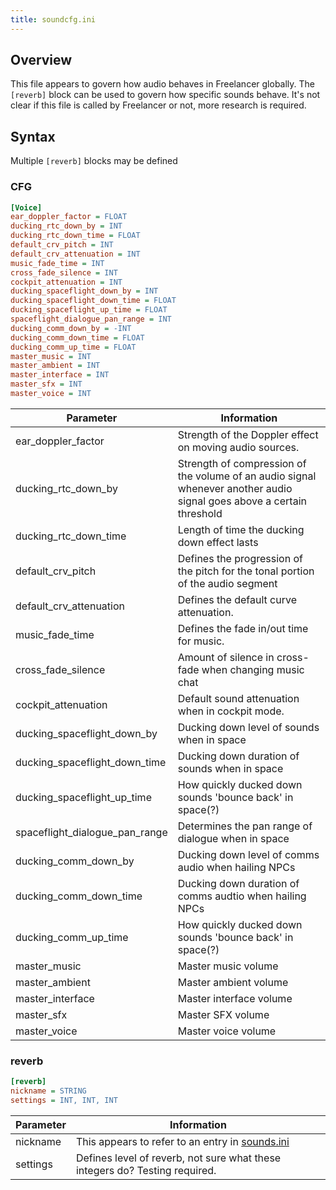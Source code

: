 ```yaml
---
title: soundcfg.ini
---
```


## Overview

This file appears to govern how audio behaves in Freelancer globally. The `[reverb]` block can be used to govern how specific sounds behave. It's not clear if this file is called by Freelancer or not, more research is required.

## Syntax

Multiple `[reverb]` blocks may be defined

### CFG

```ini
[Voice] 
ear_doppler_factor = FLOAT
ducking_rtc_down_by = INT
ducking_rtc_down_time = FLOAT
default_crv_pitch = INT
default_crv_attenuation = INT
music_fade_time = INT
cross_fade_silence = INT
cockpit_attenuation = INT
ducking_spaceflight_down_by = INT
ducking_spaceflight_down_time = FLOAT
ducking_spaceflight_up_time = FLOAT
spaceflight_dialogue_pan_range = INT
ducking_comm_down_by = -INT
ducking_comm_down_time = FLOAT
ducking_comm_up_time = FLOAT
master_music = INT
master_ambient = INT
master_interface = INT
master_sfx = INT
master_voice = INT
```

| Parameter                      | Information                                                                                                           |
| ------------------------------ | --------------------------------------------------------------------------------------------------------------------- |
| ear_doppler_factor             | Strength of the Doppler effect on moving audio sources.                                                               |
| ducking_rtc_down_by            | Strength of compression of the volume of an audio signal whenever another audio signal goes above a certain threshold |
| ducking_rtc_down_time          | Length of time the ducking down effect lasts                                                                          |
| default_crv_pitch              | Defines the progression of the pitch for the tonal portion of the audio segment                                       |
| default_crv_attenuation        | Defines the default curve attenuation.                                                                                |
| music_fade_time                | Defines the fade in/out time for music.                                                                               |
| cross_fade_silence             | Amount of silence in cross-fade when changing music chat                                                              |
| cockpit_attenuation            | Default sound attenuation when in cockpit mode.                                                                       |
| ducking_spaceflight_down_by    | Ducking down level of sounds when in space                                                                            |
| ducking_spaceflight_down_time  | Ducking down duration of sounds when in space                                                                         |
| ducking_spaceflight_up_time    | How quickly ducked down sounds 'bounce back' in space(?)                                                              |
| spaceflight_dialogue_pan_range | Determines the pan range of dialogue when in space                                                                    |
| ducking_comm_down_by           | Ducking down level of comms audio when hailing NPCs                                                                   |
| ducking_comm_down_time         | Ducking down duration of comms audtio when hailing NPCs                                                               |
| ducking_comm_up_time           | How quickly ducked down sounds 'bounce back' in space(?)                                                              |
| master_music                   | Master music volume                                                                                                   |
| master_ambient                 | Master ambient volume                                                                                                 |
| master_interface               | Master interface volume                                                                                               |
| master_sfx                     | Master SFX volume                                                                                                     |
| master_voice                   | Master voice volume                                                                                                   |

### reverb

```ini
[reverb]
nickname = STRING
settings = INT, INT, INT
```

| Parameter | Information                                                                      |
| --------- | -------------------------------------------------------------------------------- |
| nickname  | This appears to refer to an entry in [sounds.ini](../../../typed-inis/sounds.md) |
| settings  | Defines level of reverb, not sure what these integers do? Testing required.      |
